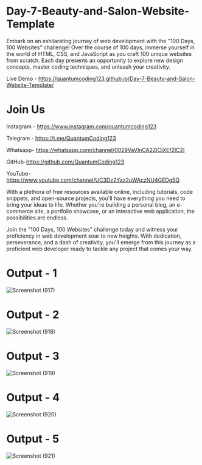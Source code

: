 # Day-7-Beauty-and-Salon-Website-Template

Embark on an exhilarating journey of web development with the "100 Days, 100 Websites" challenge! Over the course of 100 days, immerse yourself in the world of HTML, CSS, and JavaScript as you craft 100 unique websites from scratch. Each day presents an opportunity to explore new design concepts, master coding techniques, and unleash your creativity.

Live Demo - https://quantumcoding123.github.io/Day-7-Beauty-and-Salon-Website-Template/

# Join Us

Instagram - https://www.instagram.com/quantumcoding123

Telegram - https://t.me/QuantumCoding123

Whatsapp- https://whatsapp.com/channel/0029VaVInCA2ZjCjXEf2IC2I

GitHub-https://github.com/QuantumCoding123

YouTube-https://www.youtube.com/channel/UC3Dz2Yaz2uWAczNU4GEDg5Q

With a plethora of free resources available online, including tutorials, code snippets, and open-source projects, you'll have everything you need to bring your ideas to life. Whether you're building a personal blog, an e-commerce site, a portfolio showcase, or an interactive web application, the possibilities are endless.

Join the "100 Days, 100 Websites" challenge today and witness your proficiency in web development soar to new heights. With dedication, perseverance, and a dash of creativity, you'll emerge from this journey as a proficient web developer ready to tackle any project that comes your way.

# Output - 1

![Screenshot (917)](https://github.com/user-attachments/assets/2e5af8ec-cf11-47f1-8b81-3972ef91e6e8)

# Output - 2

![Screenshot (918)](https://github.com/user-attachments/assets/9fb8ee92-60b2-4ed9-910a-8215afc6353c)

# Output - 3

![Screenshot (919)](https://github.com/user-attachments/assets/feba3445-d6ae-46fb-9093-188c9d5a0f1b)

# Output - 4

![Screenshot (920)](https://github.com/user-attachments/assets/9344a1fa-0b80-4b74-b063-b68d91d305cc)


# Output - 5

![Screenshot (921)](https://github.com/user-attachments/assets/a2ecf3b5-e45c-484f-b20a-b76f011e7aef)



